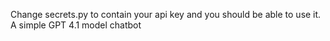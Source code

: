 Change secrets.py to contain your api key and you should be able to use it.
A simple GPT 4.1 model chatbot
